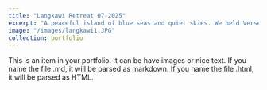 ```yaml
---
title: "Langkawi Retreat 07-2025"
excerpt: "A peaceful island of blue seas and quiet skies. We held Verse Seminars at the hotel -- even with a sea-view meeting room and tea-break snacks! In the afternoons, we set out to explored the island. I like the moment of having a coconut ice cream at the top of Langkawi's highest mountain, looking out over the island's breathtaking landscape. This picture was taken during our mangrove safari tour."
image: "/images/langkawi1.JPG"
collection: portfolio
---
```


This is an item in your portfolio. It can be have images or nice text. If you name the file .md, it will be parsed as markdown. If you name the file .html, it will be parsed as HTML. 
